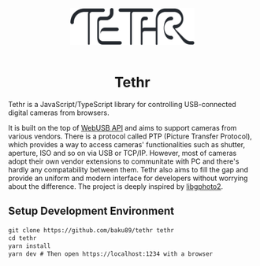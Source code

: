 <div align="center">
  <img src="docs/logo.svg" width="50%" />
  <br>
  <br>
  <h1>Tethr</h1>
</div>
  
Tethr is a JavaScript/TypeScript library for controlling USB-connected digital cameras from browsers.

It is built on the top of [WebUSB API](https://developer.mozilla.org/en-US/docs/Web/API/USB) and aims to support cameras from various vendors. There is a protocol called PTP (Picture Transfer Protocol), which provides a way to access cameras' functionalities such as shutter, aperture, ISO and so on via USB or TCP/IP. However, most of cameras adopt their own vendor extensions to communitate with PC and there's hardly any compatability between them. Tethr also aims to fill the gap and provide an uniform and modern interface for developers without worrying about the difference. The project is deeply inspired by [libgphoto2](https://github.com/gphoto/libgphoto2).

## Setup Development Environment

```
git clone https://github.com/baku89/tethr tethr
cd tethr
yarn install
yarn dev # Then open https://localhost:1234 with a browser
```